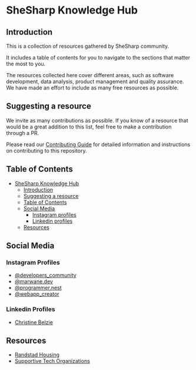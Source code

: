# SheSharp Knowledge Hub

## Introduction

This is a collection of resources gathered by SheSharp community.

It includes a table of contents for you to navigate to the sections that matter the most to you.

The resources collected here cover different areas, such as software development, data analysis, product management and quality assurance.
We have made an effort to include as many free resources as possible.

## Suggesting a resource

We invite as many contributions as possible. If you know of a resource that would be a great addition to this list, feel free to make a contribution through a PR.

Please read our [Contributing Guide](CONTRIBUTING.md) for detailed information and instructions on contributing to this repository.

## Table of Contents

- [SheSharp Knowledge Hub](#shesharp-knowledge-hub)
  - [Introduction](#introduction)
  - [Suggesting a resource](#suggesting-a-resource)
  - [Table of Contents](#table-of-contents)
  - [Social Media](#social-media)
    - [Instagram profiles](#instagram-profiles)
    - [Linkedin profiles](#linkedin-profiles)
  - [Resources](#resources)

## Social Media

### Instagram Profiles

- [@developers_community](https://www.instagram.com/developers_community_._/)
- [@marwane.dev](https://www.instagram.com/marwane.dev/)
- [@programmer.nest](https://www.instagram.com/programmer.nest/)
- [@webapp_creator](https://www.instagram.com/webapp_creator/)

### Linkedin Profiles

- [Christine Belzie](https://www.linkedin.com/in/christinebelzie)

## Resources

- [Randstad Housing](resources/randstad-housing.md)
- [Supportive Tech Organizations](resources/supportive-tech-orgs.md)
